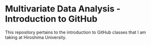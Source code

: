 # Multivariate Data Analysis - Introduction to GitHub

This repository pertains to the introduction to GitHub classes that I am taking at Hiroshima University. 
